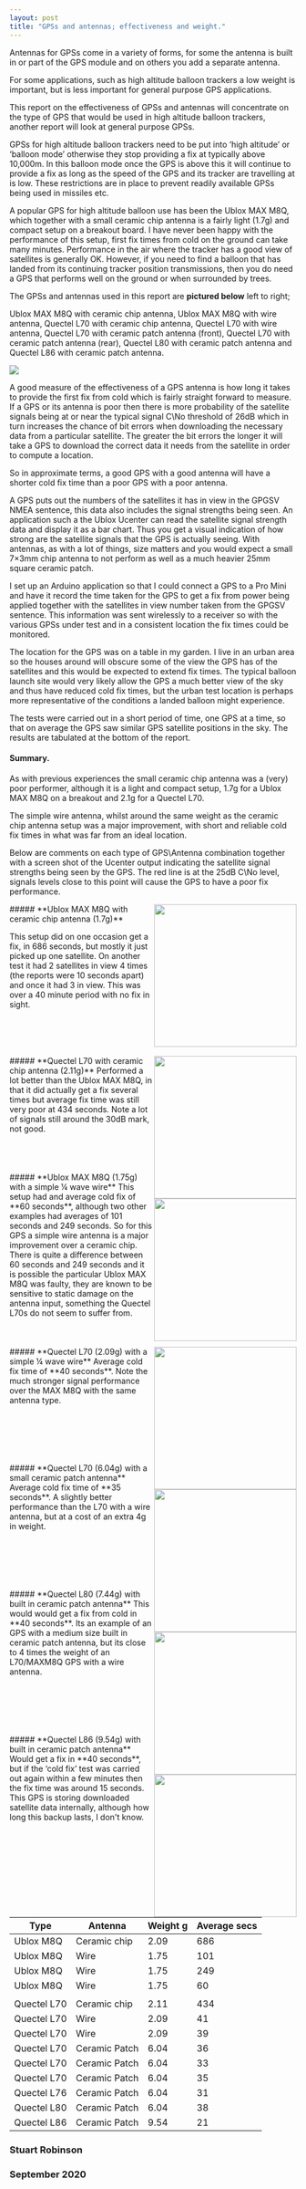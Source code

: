 ```yaml
---
layout: post
title: "GPSs and antennas; effectiveness and weight."
---
```


Antennas for GPSs come in a variety of forms, for some the antenna is built in or part of the GPS module and on others you add a separate antenna. 

For some applications, such as high altitude balloon trackers a low weight is important, but is less important for general purpose GPS applications. 

This report on the effectiveness of GPSs and antennas will concentrate on the type of GPS that would be used in high altitude balloon trackers, another report will look at general purpose GPSs. 

GPSs for high altitude balloon trackers need to be put into ‘high altitude’ or ‘balloon mode’ otherwise they stop providing a fix at typically above 10,000m. In this balloon mode once the GPS is above this it will continue to provide a fix as long as the speed of the GPS and its tracker are travelling at is low. These restrictions are in place to prevent readily available GPSs being used in missiles etc.

A popular GPS for high altitude balloon use has been the Ublox MAX M8Q, which together with a small ceramic chip antenna is a fairly light (1.7g) and compact setup on a breakout board. I have never been happy with the performance of this setup, first fix times from cold on the ground can take many minutes. Performance in the air where the tracker has a good view of satellites is generally OK. However, if you need to find a balloon that has landed from its continuing tracker position transmissions, then you do need a GPS that performs well on the ground or when surrounded by trees.

The GPSs and antennas used in this report are **pictured below** left to right;

Ublox MAX M8Q with ceramic chip antenna,  Ublox MAX M8Q with wire antenna, Quectel L70 with ceramic chip antenna,  Quectel L70 with wire antenna,  Quectel L70 with ceramic patch antenna (front), Quectel L70 with ceramic patch antenna (rear),  Quectel L80 with ceramic patch antenna and Quectel L86 with ceramic patch antenna. 


![](/images/GPSantenna_GPSused.jpg)


A good measure of the effectiveness of a GPS antenna is how long it takes to provide the first fix from cold which is fairly straight forward to measure. If a GPS or its antenna is poor then there is more probability of the satellite signals being at or near the typical signal C\No threshold of 26dB which in turn increases the chance of bit errors when downloading the necessary data from a particular satellite. The greater the bit errors the longer it will take a GPS to download the correct data it needs from the satellite in order to compute a location. 

So in approximate terms, a good GPS with a good antenna will have a shorter cold fix time than a poor GPS with a poor antenna. 

A GPS puts out the numbers of the satellites it has in view in the GPGSV NMEA sentence, this data also includes the signal strengths being seen. An application such a the Ublox Ucenter can read the satellite signal strength data and display it as a bar chart. Thus you get a visual indication of how strong are the satellite signals that the GPS is actually seeing. With antennas, as with a lot of things, size matters and you would expect a small 7×3mm chip antenna to not perform as well as a much heavier 25mm square ceramic patch.  

I set up an Arduino application so that I could connect a GPS to a Pro Mini and have it record the time taken for the GPS to get a fix from power being applied together with the satellites in view number taken from the GPGSV sentence. This information was sent wirelessly to a receiver so with the various GPSs under test and in a consistent location the fix times could be monitored. 

The location for the GPS was on a table in my garden. I live in an urban area so the houses around will obscure some of the view the GPS has of the satellites and this would be expected to extend fix times. The typical balloon launch site would very likely allow the GPS a much better view of the sky and thus have reduced cold fix times, but the urban test location is perhaps more representative of the conditions a landed balloon might experience. 

The tests were carried out in a short period of time, one GPS at a time, so that on average the GPS saw similar GPS satellite positions in the sky. The results are tabulated at the bottom of the report. 

#### **Summary**.
As with previous experiences the small ceramic chip antenna was a (very) poor performer, although it is a light and compact setup, 1.7g for a Ublox MAX M8Q on a breakout and 2.1g for a Quectel L70. 

The simple wire antenna, whilst around the same weight as the ceramic chip antenna setup was a major improvement, with short and reliable cold fix times in what was far from an ideal location.  

Below are comments on each type of GPS\Antenna combination together with a screen shot of the Ucenter output indicating the satellite signal strengths being seen by the GPS. The red line is at the 25dB C\No level, signals  levels close to this point will cause the GPS to have a poor fix performance.  

<img align="right" src="/images/GPSantenna17.jpg" width="250" height="250">
##### **Ublox MAX M8Q with ceramic chip antenna (1.7g)**

This setup did on one occasion get a fix, in 686 seconds, but mostly it just picked up one satellite. On another test it had 2 satellites in view 4 times (the reports were 10 seconds apart) and once it had 3 in view. This was over a 40 minute period with no fix in sight.
<br>
<br>
<br>
<br>
<br>

<img align="right" src="/images/GPSantenna16.jpg" width="250" height="250">
##### **Quectel L70 with ceramic chip antenna (2.11g)**
Performed a lot better than the Ublox MAX M8Q, in that it did actually get a fix several times but average fix time was still very poor at 434 seconds. Note a lot of signals still around the 30dB mark, not good.
<br>
<br>
<br>
<br>
<br>

<img align="right" src="/images/GPSantenna16.jpg" width="250" height="250">
##### **Ublox MAX M8Q (1.75g) with a simple ¼ wave wire** 
This setup had and average cold fix of **60 seconds**, although two other examples had averages of 101 seconds and 249 seconds. So for this GPS a simple wire antenna is a major improvement over a ceramic chip. There is quite a difference between 60 seconds and 249 seconds and it is possible the particular Ublox  MAX M8Q was faulty, they are known to be sensitive to static damage on the antenna input, something the Quectel L70s do not seem to suffer from. 
<br>
<br>
<br>
<br>

<img align="right" src="/images/GPSantenna6.jpg" width="250" height="250">
##### **Quectel L70  (2.09g) with a simple ¼ wave wire**
Average cold fix time of **40 seconds**. Note the much stronger signal performance over the MAX M8Q with the same antenna type. 
<br>
<br>
<br>
<br>
<br>
<br>
<br>

<img align="right" src="/images/GPSantenna8.jpg" width="250" height="250">
##### **Quectel L70  (6.04g) with a small ceramic patch antenna**
Average cold fix time of **35 seconds**. A slightly better performance than the L70 with a wire antenna, but at a cost of an extra 4g in weight.  <br>
<br>
<br>
<br>
<br>
<br>
<br>


<img align="right" src="/images/GPSantenna10.jpg" width="250" height="250">
##### **Quectel L80 (7.44g) with built in ceramic patch antenna**
This would would get a fix from cold in **40 seconds**. Its an example of an GPS with a medium size built in ceramic patch antenna, but its close to 4 times the weight of an L70/MAXM8Q GPS with a wire antenna. 
<br>
<br>
<br>
<br>
<br>
<br>
<br>

<img align="right" src="/images/GPSantenna10.jpg" width="250" height="250">
##### **Quectel L86 (9.54g) with built in ceramic patch antenna**
Would get a fix in **40 seconds**, but if the ‘cold fix’ test was carried out again within a few minutes then the fix time was around 15 seconds. This GPS is storing downloaded satellite data internally, although how long this backup lasts, I don't  know.
<br>
<br>
<br>
<br>
<br>

| Type  | Antenna | Weight g | Average secs |
|-|-|-|-|
| Ublox M8Q | Ceramic chip | 2.09 | 686 |
| Ublox M8Q | Wire | 1.75 | 101 |
| Ublox M8Q | Wire | 1.75 | 249 |
| Ublox M8Q | Wire | 1.75 | 60 |
|  |  |  |  |
| Quectel L70 | Ceramic chip | 2.11 | 434 |
| Quectel L70 | Wire | 2.09 | 41 |
| Quectel L70 | Wire | 2.09 | 39 |
| Quectel L70 | Ceramic Patch | 6.04 | 36 |
| Quectel L70 | Ceramic Patch | 6.04 | 33 |
| Quectel L70 | Ceramic Patch | 6.04 | 35 |
| Quectel L76 | Ceramic Patch | 6.04 | 31 |
| Quectel L80 | Ceramic Patch | 6.04 | 38 |
| Quectel L86 | Ceramic Patch | 9.54 | 21 |



### **Stuart Robinson**
### **September 2020**     